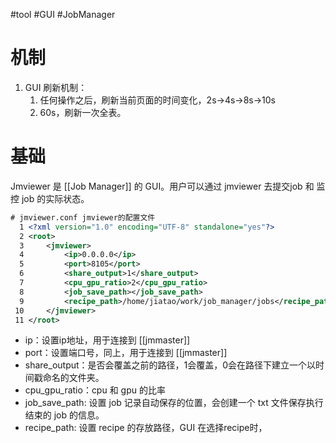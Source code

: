 #tool #GUI #JobManager

# 机制
1. GUI 刷新机制：
	1. 任何操作之后，刷新当前页面的时间变化，2s->4s->8s->10s
	2. 60s，刷新一次全表。
# 基础
Jmviewer 是 [[Job Manager]] 的 GUI。用户可以通过 jmviewer 去提交job 和 监控 job 的实际状态。
```xml
# jmviewer.conf jmviewer的配置文件
  1 <?xml version="1.0" encoding="UTF-8" standalone="yes"?>
  2 <root>
  3     <jmviewer>
  4         <ip>0.0.0.0</ip> 
  5         <port>8105</port> 
  6         <share_output>1</share_output> 
  7         <cpu_gpu_ratio>2</cpu_gpu_ratio> 
  8         <job_save_path></job_save_path> 
  9         <recipe_path>/home/jiatao/work/job_manager/jobs</recipe_path> 
 10     </jmviewer>
 11 </root>

```

- ip：设置ip地址，用于连接到 [[jmmaster]]
- port：设置端口号，同上，用于连接到 [[jmmaster]]
- share_output：是否会覆盖之前的路径，1会覆盖，0会在路径下建立一个以时间戳命名的文件夹。
- cpu_gpu_ratio：cpu 和 gpu 的比率
- job_save_path: 设置 job 记录自动保存的位置，会创建一个 txt 文件保存执行结束的 job 的信息。
- recipe_path: 设置 recipe 的存放路径，GUI 在选择recipe时，